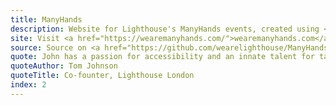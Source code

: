 ```yaml
---
title: ManyHands
description: Website for Lighthouse's ManyHands events, created using <a href="https://tina.io/">TinaCMS</a> and TailwindCSS.
site: Visit <a href="https://wearemanyhands.com/">wearemanyhands.com</a>
source: Source on <a href="https://github.com/wearelighthouse/ManyHands-tina/">GitHub</a>
quote: John has a passion for accessibility and an innate talent for taking an idea from a designer and making it ten times better when it actually hits production.
quoteAuthor: Tom Johnson
quoteTitle: Co-founter, Lighthouse London
index: 2
---
```

